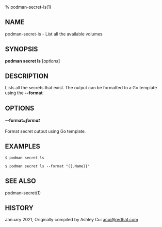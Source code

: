% podman-secret-ls(1)

## NAME
podman\-secret\-ls - List all the available volumes

## SYNOPSIS
**podman secret ls** [*options*]

## DESCRIPTION

Lists all the secrets that exist. The output can be formatted to a Go template using the **--format**


## OPTIONS


#### **--format**=*format*

Format secret output using Go template.


## EXAMPLES

```
$ podman secret ls

$ podman secret ls --format "{{.Name}}"

```

## SEE ALSO
podman-secret(1)

## HISTORY
January 2021, Originally compiled by Ashley Cui <acui@redhat.com>
